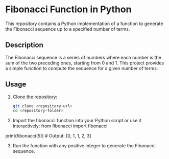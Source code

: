 # Fibonacci Function in Python

This repository contains a Python implementation of a function to generate the Fibonacci sequence up to a specified number of terms.

## Description

The Fibonacci sequence is a series of numbers where each number is the sum of the two preceding ones, starting from 0 and 1. This project provides a simple function to compute the sequence for a given number of terms.

## Usage

1. Clone the repository:
   ```bash
   git clone <repository-url>
   cd <repository-folder>

2. Import the fibonacci function into your Python script or use it interactively:
   from fibonacci import fibonacci
   
print(fibonacci(5))  # Output: [0, 1, 1, 2, 3]

3. Run the function with any positive integer to generate the Fibonacci sequence.
